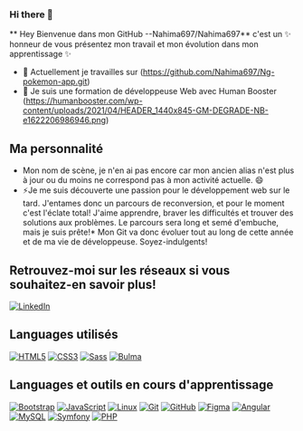 ### Hi there 👋


** Hey Bienvenue dans mon GitHub --Nahima697/Nahima697** c'est un  ✨ honneur de vous présentez mon travail et mon évolution dans mon apprentissage ✨ 


- 🔭 Actuellement je travailles sur (https://github.com/Nahima697/Ng-pokemon-app.git)
- 🌱 Je suis une formation de développeuse Web avec Human Booster (https://humanbooster.com/wp-content/uploads/2021/04/HEADER_1440x845-GM-DEGRADE-NB-e1622206986946.png)


## Ma personnalité

-  Mon nom de scène, je n'en ai pas encore car mon ancien alias n'est plus à jour ou du moins ne correspond pas à mon activité actuelle. 😄
- ⚡Je me suis découverte une passion pour le développement web sur le tard. J'entames donc un parcours de reconversion, et pour le moment c'est l'éclate total! J'aime apprendre, braver les difficultés et trouver des solutions aux problèmes. Le parcours sera long et semé d'embuche, mais je suis prête!*
Mon Git va donc évoluer tout au long de cette année et de ma vie de développeuse. Soyez-indulgents!


## Retrouvez-moi sur les réseaux si vous souhaitez-en savoir plus!

[![LinkedIn](https://img.shields.io/badge/-LinkedIn-000?&logo=LinkedIn&logoColor=0A66C2)](https://www.linkedin.com/in/developpeur-web-nahima-toumi/)


## Languages utilisés

[![HTML5](https://img.shields.io/badge/-HTML5-000?&logo=HTML5&logoColor=E34F26)](https://www.w3.org/html/)
[![CSS3](https://img.shields.io/badge/-CSS3-000?&logo=CSS3&logoColor=1572B6)](https://developer.mozilla.org/fr/docs/Web/CSS)
[![Sass](https://img.shields.io/badge/-Sass-000?&logo=Sass&logoColor=CC6699)](https://sass-lang.com)
[![Bulma](https://img.shields.io/badge/-Bulma-000?&logo=Bulma&logoColor=#00d1b2)](https://bulma.io/)

## Languages et outils en cours d'apprentissage
[![Bootstrap](https://img.shields.io/badge/-Bootstrap-000?&logo=Bootstrap&logoColor=#6528e0)](https://getbootstrap.com/)
[![JavaScript](https://img.shields.io/badge/-JavaScript-000?&logo=JavaScript&logoColor=F7DF1E)](https://developer.mozilla.org/en-US/docs/Web/JavaScript)
[![Linux](https://img.shields.io/badge/-Linux-000?&logo=Linux&logoColor=FCC624)](https://www.linux.org/)
[![Git](https://img.shields.io/badge/-Git-000?&logo=Git&logoColor=F05032)](https://git-scm.com/)
[![GitHub](https://img.shields.io/badge/-GitHub-000?&logo=GitHub&logoColor=FFF)](https://www.github.com/)
[![Figma](https://img.shields.io/badge/-Figma-000?&logo=Figma&logoColor=F24E1E)](https://www.figma.com/)
[![Angular](https://img.shields.io/badge/-Angular-000?&logo=Angular&logoColor=#DD0031)](https://angular.io/)
[![MySQL](https://img.shields.io/badge/-MySQL-000?&logo=MySQL&logoColor=4479A1)](https://www.mysql.com/)
[![Symfony](https://img.shields.io/badge/-Symfony-000?&logo=Symfony&logoColor=FFF)](https://symfony.com)
[![PHP](https://img.shields.io/badge/-PHP-000?&logo=PHP&logoColor=777BB4)](https://www.php.net)
